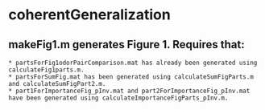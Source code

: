 # coherentGeneralization

## makeFig1.m generates Figure 1. Requires that:

	* partsForFig1odorPairComparison.mat has already been generated using calculateFig1parts.m.
	* partsForSumFig.mat has been generated using calculateSumFigParts.m and calculateSumFigPart2.m.
	* part1ForImportanceFig_pInv.mat and part2ForImportanceFig_pInv.mat have been generated using calculateImportanceFigParts_pInv.m.


